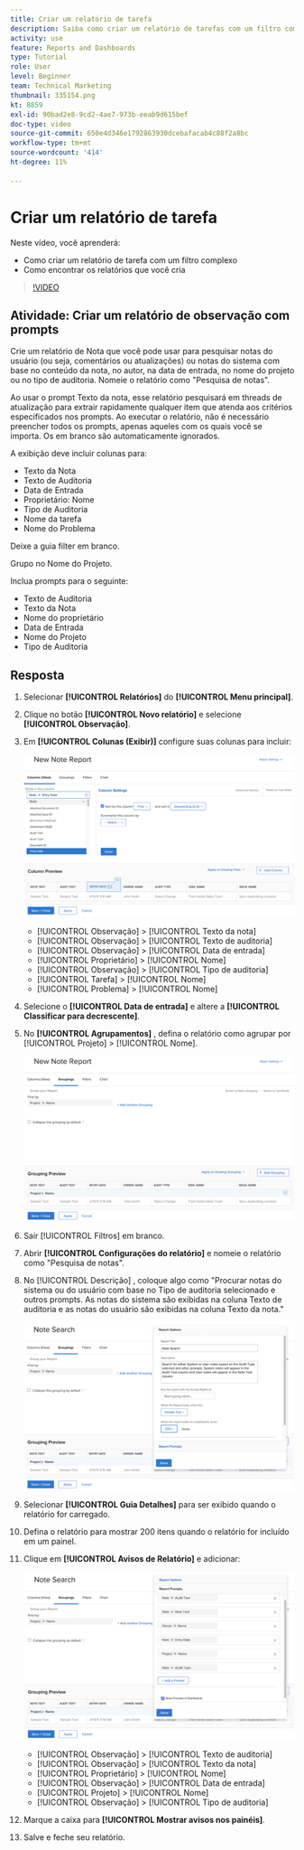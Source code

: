 ```yaml
---
title: Criar um relatório de tarefa
description: Saiba como criar um relatório de tarefas com um filtro complexo e encontrar os relatórios que você cria no Workfront. Atividade - crie um relatório de observações com prompts.
activity: use
feature: Reports and Dashboards
type: Tutorial
role: User
level: Beginner
team: Technical Marketing
thumbnail: 335154.png
kt: 8859
exl-id: 90bad2e8-9cd2-4ae7-973b-eeab9d615bef
doc-type: video
source-git-commit: 650e4d346e1792863930dcebafacab4c88f2a8bc
workflow-type: tm+mt
source-wordcount: '414'
ht-degree: 11%

---
```


# Criar um relatório de tarefa

Neste vídeo, você aprenderá:

* Como criar um relatório de tarefa com um filtro complexo
* Como encontrar os relatórios que você cria

>[!VIDEO](https://video.tv.adobe.com/v/335154/?quality=12&learn=on)

## Atividade: Criar um relatório de observação com prompts

Crie um relatório de Nota que você pode usar para pesquisar notas do usuário (ou seja, comentários ou atualizações) ou notas do sistema com base no conteúdo da nota, no autor, na data de entrada, no nome do projeto ou no tipo de auditoria. Nomeie o relatório como &quot;Pesquisa de notas&quot;.

Ao usar o prompt Texto da nota, esse relatório pesquisará em threads de atualização para extrair rapidamente qualquer item que atenda aos critérios especificados nos prompts. Ao executar o relatório, não é necessário preencher todos os prompts, apenas aqueles com os quais você se importa. Os em branco são automaticamente ignorados.

A exibição deve incluir colunas para:

* Texto da Nota
* Texto de Auditoria
* Data de Entrada
* Proprietário: Nome
* Tipo de Auditoria
* Nome da tarefa
* Nome do Problema

Deixe a guia filter em branco.

Grupo no Nome do Projeto.

Inclua prompts para o seguinte:

* Texto de Auditoria
* Texto da Nota
* Nome do proprietário
* Data de Entrada
* Nome do Projeto
* Tipo de Auditoria

## Resposta

1. Selecionar **[!UICONTROL Relatórios]** do **[!UICONTROL Menu principal]**.
1. Clique no botão **[!UICONTROL Novo relatório]** e selecione **[!UICONTROL Observação]**.
1. Em **[!UICONTROL Colunas (Exibir)]** configure suas colunas para incluir:

   ![Uma imagem da tela para criar colunas de relatório de notas](assets/note-report-columns.png)

   * [!UICONTROL Observação] > [!UICONTROL Texto da nota]
   * [!UICONTROL Observação] > [!UICONTROL Texto de auditoria]
   * [!UICONTROL Observação] > [!UICONTROL Data de entrada]
   * [!UICONTROL Proprietário] > [!UICONTROL Nome]
   * [!UICONTROL Observação] > [!UICONTROL Tipo de auditoria]
   * [!UICONTROL Tarefa] > [!UICONTROL Nome]
   * [!UICONTROL Problema] > [!UICONTROL Nome]

1. Selecione o **[!UICONTROL Data de entrada]** e altere a **[!UICONTROL Classificar para decrescente]**.
1. No **[!UICONTROL Agrupamentos]** , defina o relatório como agrupar por [!UICONTROL Projeto] > [!UICONTROL Nome].

   ![Uma imagem da tela para criar agrupamentos de relatório de notas](assets/note-report-groupings.png)

1. Sair [!UICONTROL Filtros] em branco.
1. Abrir **[!UICONTROL Configurações do relatório]** e nomeie o relatório como &quot;Pesquisa de notas&quot;.
1. No [!UICONTROL Descrição] , coloque algo como &quot;Procurar notas do sistema ou do usuário com base no Tipo de auditoria selecionado e outros prompts. As notas do sistema são exibidas na coluna Texto de auditoria e as notas do usuário são exibidas na coluna Texto da nota.&quot;

   ![Uma imagem da tela para criar configurações de relatório de notas](assets/note-report-report-options.png)

1. Selecionar **[!UICONTROL Guia Detalhes]** para ser exibido quando o relatório for carregado.
1. Defina o relatório para mostrar 200 itens quando o relatório for incluído em um painel.
1. Clique em **[!UICONTROL Avisos de Relatório]** e adicionar:

   ![Uma imagem da tela para criar avisos de relatório de nota](assets/note-report-report-prompts.png)

   * [!UICONTROL Observação] > [!UICONTROL Texto de auditoria]
   * [!UICONTROL Observação] > [!UICONTROL Texto da nota]
   * [!UICONTROL Proprietário] > [!UICONTROL Nome]
   * [!UICONTROL Observação] > [!UICONTROL Data de entrada]
   * [!UICONTROL Projeto] > [!UICONTROL Nome]
   * [!UICONTROL Observação] > [!UICONTROL Tipo de auditoria]

1. Marque a caixa para **[!UICONTROL Mostrar avisos nos painéis]**.
1. Salve e feche seu relatório.
